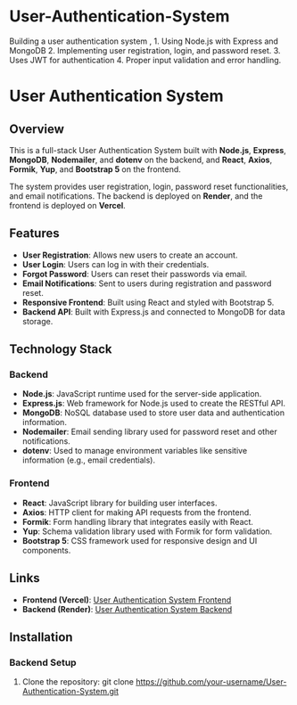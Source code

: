 # User-Authentication-System
Building a user authentication system , 1. Using Node.js with Express and MongoDB  2. Implementing user registration, login, and password reset. 3. Uses JWT for authentication  4. Proper input validation and error handling.

# User Authentication System

## Overview
This is a full-stack User Authentication System built with **Node.js**, **Express**, **MongoDB**, **Nodemailer**, and **dotenv** on the backend, and **React**, **Axios**, **Formik**, **Yup**, and **Bootstrap 5** on the frontend.

The system provides user registration, login, password reset functionalities, and email notifications. The backend is deployed on **Render**, and the frontend is deployed on **Vercel**.

## Features
- **User Registration**: Allows new users to create an account.
- **User Login**: Users can log in with their credentials.
- **Forgot Password**: Users can reset their passwords via email.
- **Email Notifications**: Sent to users during registration and password reset.
- **Responsive Frontend**: Built using React and styled with Bootstrap 5.
- **Backend API**: Built with Express.js and connected to MongoDB for data storage.

## Technology Stack

### Backend
- **Node.js**: JavaScript runtime used for the server-side application.
- **Express.js**: Web framework for Node.js used to create the RESTful API.
- **MongoDB**: NoSQL database used to store user data and authentication information.
- **Nodemailer**: Email sending library used for password reset and other notifications.
- **dotenv**: Used to manage environment variables like sensitive information (e.g., email credentials).

### Frontend
- **React**: JavaScript library for building user interfaces.
- **Axios**: HTTP client for making API requests from the frontend.
- **Formik**: Form handling library that integrates easily with React.
- **Yup**: Schema validation library used with Formik for form validation.
- **Bootstrap 5**: CSS framework used for responsive design and UI components.

## Links
- **Frontend (Vercel)**: [User Authentication System Frontend](https://user-authentication-system-navy.vercel.app/)
- **Backend (Render)**: [User Authentication System Backend](https://user-authentication-system-rzdj.onrender.com)

## Installation

### Backend Setup

1. Clone the repository:
      git clone https://github.com/your-username/User-Authentication-System.git
